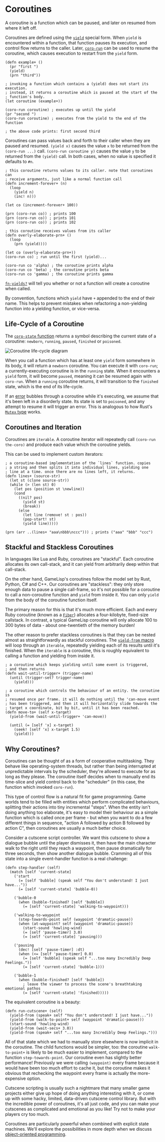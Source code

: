 # Coroutines

A coroutine is a function which can be paused, and later on resumed from where it left off.

Coroutines are defined using the [`yield`](../std/yield) special form. When `yield` is encountered 
within a function, that function pauses its execution, and control flow returns to the caller. 
Later, [`coro-run`](../std/coro-run) can be used to resume the coroutine, which causes execution 
to restart from the `yield` form.

	(defn example+ ()
	  (pr "first ")
	  (yield)
	  (prn "third"))

	; invoking a function which contains a (yield) does not start its execution.
	; instead, it returns a coroutine which is paused at the start of the
	; function's body.
	(let coroutine (example+))

	(coro-run coroutine) ; executes up until the yield
	(pr "second ")
	(coro-run coroutine) ; executes from the yield to the end of the function

	; the above code prints: first second third

Coroutines can pass values back and forth to their caller when they are paused and resumed.
`(yield x)` causes the value `x` to be returned from the `(coro-run ...)` call. 
`(coro-run coroutine y)` causes the value `y` to be returned from the `(yield)` call. In both 
cases, when no value is specified it defaults to `#n`.
	
	; this coroutine returns values to its caller. note that coroutines can
	; receive arguments, just like a normal function call
	(defn increment-forever+ (n)
	  (loop
	    (yield n)
	    (inc! n)))

	(let co (increment-forever+ 100))

	(prn (coro-run co)) ; prints 100
	(prn (coro-run co)) ; prints 101
	(prn (coro-run co)) ; prints 102

	; this coroutine receives values from its caller
	(defn overly-elaborate-prn+ ()
	  (loop
	    (prn (yield))))

	(let co (overly-elaborate-prn+))
	(coro-run co) ; run until the first (yield)...

	(coro-run co 'alpha) ; the coroutine prints alpha
	(coro-run co 'beta) ; the coroutine prints beta
	(coro-run co 'gamma) ; the coroutine prints gamma

[`fn-yields?`](../std/fn-yields-p) will tell you whether or not a function will create a
coroutine when called.

By convention, functions which `yield` have `+` appended to the end of their name. This helps
to prevent mistakes when refactoring a non-yielding function into a yielding function, or 
vice-versa.


## Life-Cycle of a Coroutine

The [`coro-state` function](../std/coro-state) returns a symbol describing the current state of a 
coroutine: `newborn`, `running`, `paused`, `finished` or `poisoned`.

![Coroutine life-cycle diagram](coroutine-lifecycle.svg)

When you call a function which has at least one `yield` form somewhere in its body, it will return
a `newborn` coroutine. You can execute it with `coro-run`; a currently-executing coroutine is
in the `running` state. When it encounters a `yield` form, it will become `paused`, meaning it 
can be resumed again with `coro-run`. When a `running` coroutine returns, it will transition to 
the `finished` state, which is the end of its life-cycle.

If an [error](errors.md) bubbles through a coroutine while it's executing, we assume that it's
been left in a disorderly state. Its state is set to `poisoned`, and any attempt to resume it
will trigger an error. This is analogous to how Rust's [`Mutex` type] works.

[`Mutex` type]: https://doc.rust-lang.org/std/sync/struct.Mutex.html


## Coroutines and Iteration

Coroutines are `iterable`. A coroutine iterator will repeatedly call `(coro-run the-coro)` and 
produce each value which the coroutine yields.

This can be used to implement custom iterators:
	
	; a coroutine-based implementation of the `lines` function. copies 
	; a string and then splits it into individual lines, yielding one 
	; line at a time. once there are no lines left, it returns.
	(defn lines+ (source-str)
	  (let st (clone source-str))
	  (while (> (len st) 0)
	    (let pos (position st \newline))
	    (cond
	      ((nil? pos)
	        (yield st)
	        (break))
	      (else
	      	(let line (remove! st : pos))
	      	(pop-start! st)
	        (yield line)))))

	(prn (arr ..(lines+ "aaa\nbbb\nccc"))) ; prints ("aaa" "bbb" "ccc")


## Stackful and Stackless Coroutines

In languages like Lua and Ruby, coroutines are "stackful". Each coroutine allocates its own 
call-stack, and it can yield from arbitrarily deep within that call-stack.

On the other hand, GameLisp's coroutines follow the model set by Rust, Python, C# and C++. Our
coroutines are "stackless": they only store enough data to pause a single call-frame, so it's
not possible for a coroutine to call a non-coroutine function and `yield` from inside it. You 
can only `yield` from the body of the coroutine function itself.

The primary reason for this is that it's much more efficient. Each and every Ruby coroutine 
(known as a [`Fiber`]) allocates a four-kilobyte, fixed-size callstack. In contrast, a typical
GameLisp coroutine will only allocate 100 to 300 bytes of data - about one-twentieth of the memory 
burden!

[`Fiber`]: https://ruby-doc.org/core-2.7.1/Fiber.html

The other reason to prefer stackless coroutines is that they can be nested almost as
straightforwardly as stackful coroutines. The [`yield-from` macro](../std/yield-from) will loop 
through an `iterable`, repeatedly yielding each of its results until it's finished. When the 
`iterable` is a coroutine, this is roughly equivalent to calling a function and yielding from 
inside it.
	
	; a coroutine which keeps yielding until some event is triggered,
	; and then returns
	(defn wait-until-trigger+ (trigger-name)
	  (until (trigger-set? trigger-name)
	    (yield)))

	; a coroutine which controls the behaviour of an entity. the coroutine is
	; resumed once per frame. it will do nothing until the 'can-move event 
	; has been triggered, and then it will horizontally slide towards the 
	; target x coordinate, bit by bit, until it has been reached.
	(defn move-to+ (self x-target)
	  (yield-from (wait-until-trigger+ 'can-move))

	  (until (= [self 'x] x-target)
	    (seek! [self 'x] x-target 1.5)
	    (yield)))


## Why Coroutines?

Coroutines can be thought of as a form of cooperative multitasking. They behave like 
operating-system threads, but rather than being interrupted at unpredictable intervals by the 
scheduler, they're allowed to execute for as long as they please. The coroutine itself decides 
when to manually end its time-slice and yield control back to the "scheduler" (in this case,
the function which invoked `coro-run`).

This type of control flow is a natural fit for game programming. Game worlds tend to be filled
with entities which perform complicated behaviours, splitting their actions into tiny incremental
"steps". When the entity isn't doing anything too elaborate, it's easy to model their behaviour
as a simple function which is called once per frame - but when you want to do a few different
things in sequence, "action A followed by action B followed by action C", then coroutines are
usually a much better choice.

Consider a cutscene script controller. We want this cutscene to show a dialogue bubble until the
player dismisses it, then have the main character walk to the right until they reach a
waypoint, then pause dramatically for three seconds, then show another dialogue bubble. 
Cramming all of this state into a single event-handler function is a real challenge:
	
	(defn step-handler (self)
	  (match [self 'current-state]
	    ('start
	      (= [self 'bubble] (speak self "You don't understand! I just have..."))
	      (= [self 'current-state] 'bubble-0))

	    ('bubble-0
	      (when (bubble-finished? [self 'bubble])
	        (= [self 'current-state] 'walking-to-waypoint)))

	    ('walking-to-waypoint
	      (step-towards-point self (waypoint 'dramatic-pause))
	      (when (at-waypoint? self (waypoint 'dramatic-pause))
	        (start-sound 'howling-wind)
	        (= [self 'pause-timer] 3.0)
	        (= [self 'current-state] 'pausing)))

	    ('pausing
	      (dec! [self 'pause-timer] :dt)
	      (when (<= [self 'pause-timer] 0.0)
	        (= [self 'bubble] (speak self "...too many Incredibly Deep Feelings."))
	        (= [self 'current-state] 'bubble-1)))

	    ('bubble-1
	      (when (bubble-finished? [self 'bubble])
	        ; leave the viewer to process the scene's breathtaking emotional pathos
	        (= [self 'current-state] 'finished)))))

The equivalent coroutine is a beauty:
	
	(defn run-cutscene+ (self)
	  (yield-from (speak+ self "You don't understand! I just have..."))
	  (yield-from (walk-to-point+ self (waypoint 'dramatic-pause)))
	  (start-sound 'howling-wind)
	  (yield-from (wait-secs+ 3.0))
	  (yield-from (speak+ self "...too many Incredibly Deep Feelings.")))

All of that state which we had to manually store elsewhere is now implicit in the coroutine.
The child functions would be simpler, too: the coroutine `walk-to-point+` is likely to be much
easier to implement, compared to the function `step-towards-point`. Our coroutine even has 
slightly better performance! Previously we were calling `(waypoint)` every frame because it would 
have been too much effort to cache it, but the coroutine makes it obvious that rechecking the 
waypoint every frame is actually the more-expensive option.

Cutscene scripting is usually such a nightmare that many smaller game projects either give up
hope of doing anything interesting with it, or come up with some hacky, limited, data-driven 
cutscene control library. But with the incredible power of coroutines, it's all just code, and you 
can make your cutscenes as complicated and emotional as you like! Try not to make your players 
cry too much.

Coroutines are particularly powerful when combined with explicit state machines. We'll explore 
the possibilities in more depth when we discuss [object-oriented 
programming](object-oriented-programming.md).
